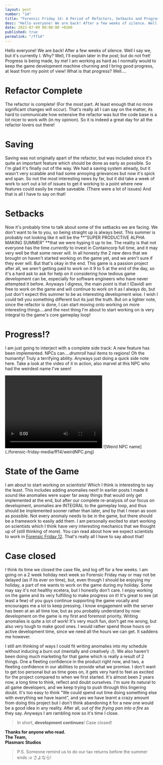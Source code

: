 ```yaml
---
layout: post
number: "14"
title: "Forensic Friday 14: A Period of Refactors, Setbacks and Progress!? Hauling!"
desc: "Hello everyone! We are back! After a few weeks of silence. Well I say we, but it's currently I. Why? Well, I'll explain later in the post; but do not fret! Progress is being made, by me! I am working as hard as I normally would to keep the game development machine churning and I bring good progress, at least from my point of view! What is that progress? Well...."
date: 2022-07-09 00:00:00 +0100
published: true
permalink: "/ff14"
---
```


Hello everyone! We are back! After a few weeks of silence. Well I say we, but it's currently I. Why? Well, I'll explain later in the post; but do not fret! Progress is being made, by me! I am working as hard as I normally would to keep the game development machine churning and I bring good progress, at least from my point of view! What is that progress? Well....

# Refactor Complete

The refactor is complete! (For the most part. At least enough that no more significant changes will occur). That's really all I can say on the matter, its hard to communicate how extensive the refactor was but the code base is a lot nicer to work with (in my opinion). So it is indeed a great day for all the refactor lovers out there!

# Saving

Saving was not originally apart of the refactor, but was included since it's quite an important feature which should be done as early as possible. So I'm glad it's finally out of the way. We had a saving system already, but it wasn't very scalable and had some annoying grievances but now it's spick and span. So not the most interesting news by far, but it did take a week of work to sort out a lot of issues to get it working to a point where new features could easily be made saveable. (There were a lot of issues) And that is all I have to say on that!

# Setbacks

Now it's probably time to talk about some of the setbacks we are facing. We don't want to lie to you, so being straight up is always best. This summer is probably not looking like it will be the **"SUPER PRODUCTIVE ALPHA MAKING SUMMER" **that we were hyping it up to be. The reality is that not everyone has the time *currently* to invest in Containcorp full time, and it may very well be that some never will. In all honesty the 2 new devs that we brought on haven't started working on the game yet, and we aren't sure if they ever will. But that's okay in the end. This game is a passion project after all, we aren't getting paid to work on it 9 to 5 at the end of the day, so it's a hard ask to ask for help on it considering how tedious game development can be, especially for software engineers who have never attempted it before. Anyways I digress, the main point is that I (David) am free to work on the game and will continue to work on it as I always do, but just don't expect this summer to be as interesting development wise. I wish I could tell you something different but its just the truth. But on a lighter note, since the refactor is done, I can start moving onto working on more interesting things....and the next thing I'm about to start working on is very integral to the game's core gameplay loop!

# Progress!?

I am just going to interject with a complete side track: A new feature has been implemented. NPCs can....*drumroll* haul items to regions! Oh the humanity! Truly a terrifying ability. Anyways just doing a quick side note here. Take a look at the video of it in action, also marvel at this NPC who had the weirdest name I've seen!

<video width="320" height="240" controls>
<source src="./forensic-friday-media/ff14/hauling_1.mp4" type="video/mp4">
Your browser does not support the video tag.
</video>
![Weird NPC name](./forensic-friday-media/ff14/weirdNPC.png)

# State of the Game

I am about to start working on scientists! Which I think is interesting to say the least. This includes adding anomalies next! In earlier posts I made it sound like anomalies were super far away things that would only get implemented at the end, but after our complete re-analysis of our focus on development, anomalies are INTEGRAL to the gameplay loop, and thus should be implemented sooner rather than later, and by that I mean as soon as possible. Not every anomaly needs to be in the game, but there should be a framework to easily add them. I am personally excited to start working on scientists which I think have very interesting mechanics that we thought up of (still thinking of more). You can read about how we expect scientists to work in [Forensic Friday 12](/ff12). That's really all I have to say about that! 

# Case closed

I think its time we closed the case file, and log off for a few weeks. I am going on a 2 week holiday next week so Forensic Friday may or may not be delayed (as if its ever on time), but, even though I should be enjoying my holiday, a part of me wants to work on the game during my holiday. Some may say it's not healthy ecetera, but I honestly don't care. I enjoy working on the game and its very fulfilling to make progress on it! It's great to see (at least a few) of you guys continue supporting the game vocally and encourages me a lot to keep pressing. I know engagement with the server has been at an all time low, but as you probably understand by now: development on the game is my first and foremost priority. Writing anomalies is quite a lot of work! It's very much fun, don't get me wrong, but also very tough to make good ones. I would rather spend those hours on active development time, since we need all the hours we can get. It saddens me however. 

I still am thinking of ways I could fit writing anomalies into my schedule without inducing a burn out (mentally and creatively :/). We also haven't been doing much marketing for that game which is really a result of 2 things.  One a fleeting confidence in the product right now, and two, a fleeting confidence in our abilities to provide what we promise. I don't want to get too personal but as time goes on, it gets very hard to feel as excited for the project compared to when we first started. It's almost been 2 years now, a long time to think, reflect and doubt ourselves. I'm sure its natural to all game developers, and we keep trying to push through this lingering doubt. It's too easy to think "We could spend out time doing something else with everything we have learnt", and yes we have learnt a crazy amount from doing this project but I don't think abandoning it for a new one would be a good idea in any reality. After all, *out of the frying pan into a fire* as they say. Anyways I am rambling now so it's time I close.

> In short, **development continues**! Case closed!


**Thanks for anyone who read.**\
**The Team,**\
**Plasmarc Studios**

> P.S. Someone remind us to do our tax returns before the summer ends :o  さよなら!